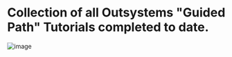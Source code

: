 # Collection of all Outsystems "Guided Path" Tutorials completed to date.

![image](https://github.com/ManuelRibeiro89247/OutSystemsLearning/assets/61391856/43dcd34c-0bd1-484c-ac90-8df996adf02f)

